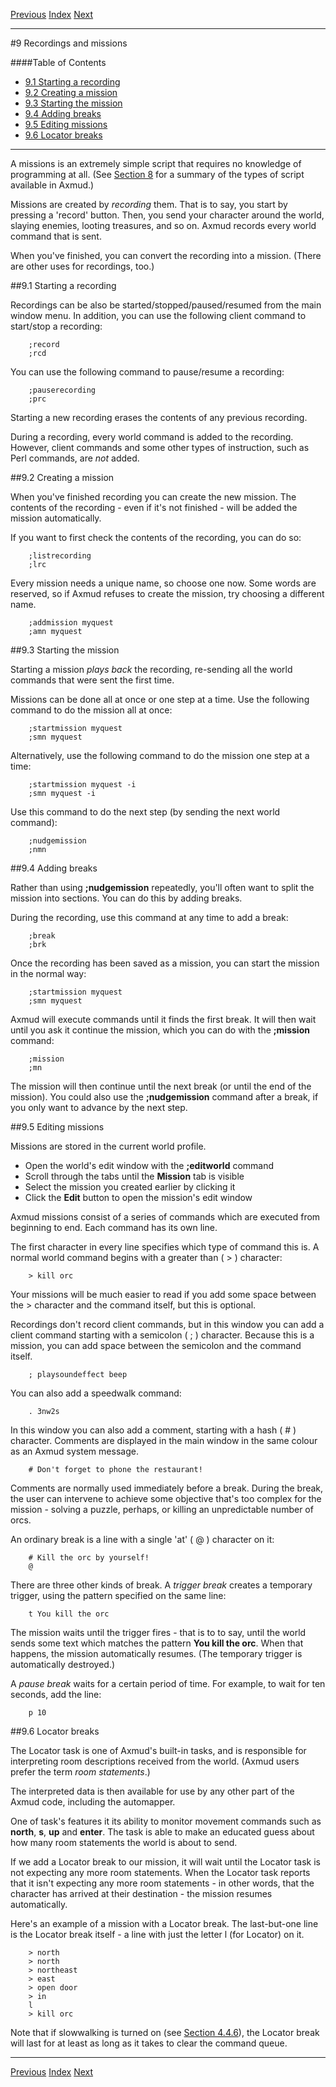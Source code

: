 [Previous](ch08.html) [Index](index.html) [Next](ch10.html)

---

#9 Recordings and missions

####Table of Contents

* [9.1 Starting a recording](#9.1)
* [9.2 Creating a mission](#9.2)
* [9.3 Starting the mission](#9.3)
* [9.4 Adding breaks](#9.4)
* [9.5 Editing missions](#9.5)
* [9.6 Locator breaks](#9.6)

---

A missions is an extremely simple script that requires no knowledge of programming at all. (See [Section 8](ch08.html) for a summary of the types of script available in Axmud.)

Missions are created by *recording* them. That is to say, you start by pressing a 'record' button. Then, you send your character around the world, slaying enemies, looting treasures, and so on. Axmud records every world command that is sent.

When you've finished, you can convert the recording into a mission. (There are other uses for recordings, too.)

##<a name="9.1">9.1 Starting a recording</a>

Recordings can be also be started/stopped/paused/resumed from the main window menu. In addition, you can use the following client command to start/stop a recording:

        ;record
        ;rcd

You can use the following command to pause/resume a recording:

        ;pauserecording
        ;prc

Starting a new recording erases the contents of any previous recording.

During a recording, every world command is added to the recording. However, client commands and some other types of instruction, such as Perl commands, are *not* added.

##<a name="9.2">9.2 Creating a mission</a>

When you've finished recording you can create the new mission. The contents of the recording - even if it's not finished - will be added the mission automatically.

If you want to first check the contents of the recording, you can do so:

        ;listrecording
        ;lrc

Every mission needs a unique name, so choose one now. Some words are reserved, so if Axmud refuses to create the mission, try choosing a different name.

        ;addmission myquest
        ;amn myquest

##<a name="9.3">9.3 Starting the mission</a>

Starting a mission *plays back* the recording, re-sending all the world commands that were sent the first time.

Missions can be done all at once or one step at a time. Use the following command to do the mission all at once:

        ;startmission myquest
        ;smn myquest

Alternatively, use the following command to do the mission one step at a time:

        ;startmission myquest -i
        ;smn myquest -i

Use this command to do the next step (by sending the next world command):

        ;nudgemission
        ;nmn

##<a name="9.4">9.4 Adding breaks</a>

Rather than using **;nudgemission** repeatedly, you'll often want to split the mission into sections. You can do this by adding breaks.

During the recording, use this command at any time to add a break:

        ;break
        ;brk

Once the recording has been saved as a mission, you can start the mission in the normal way:

        ;startmission myquest
        ;smn myquest

Axmud will execute commands until it finds the first break. It will then wait until you ask it continue the mission, which you can do with the **;mission** command:

        ;mission
        ;mn

The mission will then continue until the next break (or until the end of the mission). You could also use the **;nudgemission** command after a break, if you only want to advance by the next step.

##<a name="9.5">9.5 Editing missions</a>

Missions are stored in the current world profile.

* Open the world's edit window with the **;editworld** command
* Scroll through the tabs until the **Mission** tab is visible
* Select the mission you created earlier by clicking it
* Click the **Edit** button to open the mission's edit window

Axmud missions consist of a series of commands which are executed from beginning to end. Each command has its own line.

The first character in every line specifies which type of command this is. A normal world command begins with a greater than ( > ) character:

        > kill orc

Your missions will be much easier to read if you add some space between the > character and the command itself, but this is optional.

Recordings don't record client commands, but in this window you can add a client command starting with a semicolon ( ; ) character. Because this is a mission, you can add space between the semicolon and the command itself.

        ; playsoundeffect beep

You can also add a speedwalk command:

        . 3nw2s

In this window you can also add a comment, starting with a hash ( # ) character. Comments are displayed in the main window in the same colour as an Axmud system message.

        # Don't forget to phone the restaurant!

Comments are normally used immediately before a break. During the break, the user can intervene to achieve some objective that's too complex for the mission - solving a puzzle, perhaps, or killing an unpredictable number of orcs.

An ordinary break is a line with a single 'at' ( @ ) character on it:

        # Kill the orc by yourself!
        @

There are three other kinds of break. A *trigger break* creates a temporary trigger, using the pattern specified on the same line:

        t You kill the orc

The mission waits until the trigger fires - that is to to say, until the world sends some text which matches the pattern **You kill the orc**. When that happens, the mission automatically resumes. (The temporary trigger is automatically destroyed.)

A *pause break* waits for a certain period of time. For example, to wait for ten seconds, add the line:

        p 10

##<a name="9.6">9.6 Locator breaks</a>

The Locator task is one of Axmud's built-in tasks, and is responsible for interpreting room descriptions received from the world. (Axmud users prefer the term *room statements*.)

The interpreted data is then available for use by any other part of the Axmud code, including the automapper.

One of task's features it its ability to monitor movement commands such as **north**, **s**, **up** and **enter**. The task is able to make an educated guess about how many room statements the world is about to send.

If we add a Locator break to our mission, it will wait until the Locator task is not expecting any more room statements. When the Locator task reports that it isn't expecting any more room statements - in other words, that the character has arrived at their destination - the mission resumes automatically.

Here's an example of a mission with a Locator break. The last-but-one line is the Locator break itself - a line with just the letter l (for Locator) on it.

        > north
        > north
        > northeast
        > east
        > open door
        > in
        l
        > kill orc

Note that if slowwalking is turned on (see [Section 4.4.6](ch04.html#4.4.6)), the Locator break will last for at least as long as it takes to clear the command queue.

---

[Previous](ch08.html) [Index](index.html) [Next](ch10.html)
